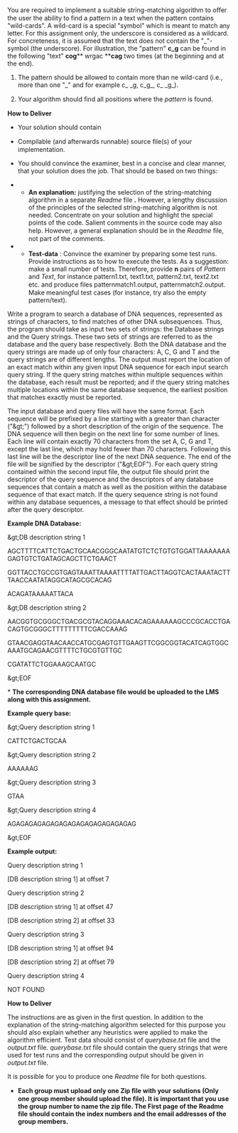 You are required to implement a suitable string-matching algorithm to oﬀer the user the ability to find a pattern in a text when the pattern contains &quot;wild-cards&quot;. A wild-card is a special &quot;symbol&quot; which is meant to match any letter. For this assignment only, the underscore is considered as a wildcard. For concreteness, it is assumed that the text does not contain the &quot;\_&quot;-symbol (the underscore). For illustration, the &quot;pattern&quot; **c\_g** can be found in the following &quot;text&quot; **cog**** wrgac ****cag** two times (at the beginning and at the end).

1. The pattern should be allowed to contain more than ne wild-card (i.e., more than one &quot;\_&quot; and for example c\_ \_g, c\_g\_, c\_ \_g\_).

1. Your algorithm should ﬁnd all positions where the _pattern_ is found.

**How to Deliver**

- Your solution should contain

- Compilable (and afterwards runnable) source ﬁle(s) of your implementation.

- You should convince the examiner, best in a concise and clear manner, that your solution does the job. That should be based on two things:

-
  - **An explanation:** justifying the selection of the string-matching algorithm in a separate _Readme_ file **.** However, a lengthy discussion of the principles of the selected string-matching algorithm is not needed. Concentrate on your solution and highlight the special points of the code. Salient comments in the source code may also help. However, a general explanation should be in the _Readme_ ﬁle, not part of the comments.

-
  - **Test-data** : Convince the examiner by preparing some test runs. Provide instructions as to how to execute the tests. As a suggestion:  make a small number of tests. Therefore, provide **n** pairs of _Pattern_ and _Text_, for instance pattern1.txt, text1.txt, pattern2.txt, text2.txt etc. and produce ﬁles patternmatch1.output, patternmatch2.output. Make meaningful test cases (for instance, try also the empty pattern/text).

Write a program to search a database of DNA sequences, represented as strings of characters, to find matches of other DNA subsequences. Thus, the program should take as input two sets of strings: the Database strings and the Query strings. These two sets of strings are referred to as the database and the query base respectively. Both the DNA database and the query strings are made up of only four characters: A, C, G and T and the query strings are of different lengths. The output must report the location of an exact match within any given input DNA sequence for each input search query string. If the query string matches within multiple sequences within the database, each result must be reported; and if the query string matches multiple locations within the same database sequence, the earliest position that matches exactly must be reported.

The input database and query files will have the same format. Each sequence will be prefixed by a line starting with a greater than character (&quot;\&gt;&quot;) followed by a short description of the origin of the sequence. The DNA sequence will then begin on the next line for some number of lines. Each line will contain exactly 70 characters from the set A, C, G and T, except the last line, which may hold fewer than 70 characters. Following this last line will be the descriptor line of the next DNA sequence. The end of the file will be signified by the descriptor (&quot;\&gt;EOF&quot;). For each query string contained within the second input file, the output file should print the descriptor of the query sequence and the descriptors of any database sequences that contain a match as well as the position within the database sequence of that exact match. If the query sequence string is not found within any database sequences, a message to that effect should be printed after the query descriptor.

**Example DNA Database:**

\&gt;DB description string 1

AGCTTTTCATTCTGACTGCAACGGGCAATATGTCTCTGTGTGGATTAAAAAAAGAGTGTCTGATAGCAGCTTCTGAACT

GGTTACCTGCCGTGAGTAAATTAAAATTTTATTGACTTAGGTCACTAAATACTTTAACCAATATAGGCATAGCGCACAG

ACAGATAAAAATTACA

\&gt;DB description string 2

AACGGTGCGGGCTGACGCGTACAGGAAACACAGAAAAAAGCCCGCACCTGACAGTGCGGGCTTTTTTTTTCGACCAAAG

GTAACGAGGTAACAACCATGCGAGTGTTGAAGTTCGGCGGTACATCAGTGGCAAATGCAGAACGTTTTCTGCGTGTTGC

CGATATTCTGGAAAGCAATGC

\&gt;EOF

\* **The corresponding DNA database file would be uploaded to the LMS along with this assignment.**

**Example query base:**

\&gt;Query description string 1

CATTCTGACTGCAA

\&gt;Query description string 2

AAAAAAG

\&gt;Query description string 3

GTAA

\&gt;Query description string 4

AGAGAGAGAGAGAGAGAGAGAGAGAGAGAG

\&gt;EOF

**Example output:**

Query description string 1

[DB description string 1] at offset 7

Query description string 2

[DB description string 1] at offset 47

[DB description string 2] at offset 33

Query description string 3

[DB description string 1] at offset 94

[DB description string 2] at offset 79

Query description string 4

NOT FOUND

**How to Deliver**

The instructions are as given in the first question. In addition to the explanation of the string-matching algorithm selected for this purpose you should also explain whether any heuristics were applied to make the algorithm efficient. Test data should consist of _querybase.txt_ file and the _output.txt_ file.  _querybase.txt_ file should contain the query strings that were used for test runs and the corresponding output should be given in _output.txt_ file.

It is possible for you to produce one _Readme_ file for both questions.

- **Each group must upload only one Zip ﬁle with your solutions (Only one group member should upload the file). It is important that you use the group number to name the zip file. The First page of the**  **Readme**  **file should contain the index numbers and the email addresses of the group members.**
